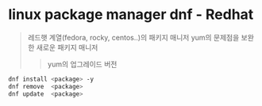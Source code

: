 # linux package manager dnf - Redhat

> 레드햇 계열(fedora, rocky, centos..)의 패키지 매니저 yum의 문제점을 보완한 새로운 패키지 매니저
>
> > yum의 업그레이드 버전

```sh
dnf install <package> -y
dnf remove  <package>
dnf update  <package>
```
